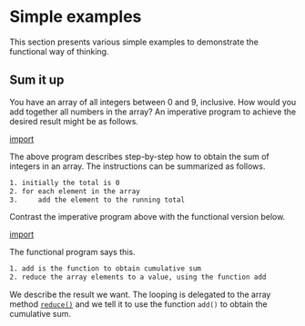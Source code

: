 # Simple examples

This section presents various simple examples to demonstrate the functional way
of thinking.

## Sum it up

You have an array of all integers between 0 and 9, inclusive. How would you add
together all numbers in the array? An imperative program to achieve the desired
result might be as follows.

[import](code/sum-imperative.js)

The above program describes step-by-step how to obtain the sum of integers in an
array. The instructions can be summarized as follows.

```sh
1. initially the total is 0
2. for each element in the array
3.     add the element to the running total
```

Contrast the imperative program above with the functional version below.

[import](code/sum-functional.js)

The functional program says this.

```sh
1. add is the function to obtain cumulative sum
2. reduce the array elements to a value, using the function add
```

We describe the result we want. The looping is delegated to the array method
[`reduce()`](https://developer.mozilla.org/en-US/docs/Web/JavaScript/Reference/Global_Objects/Array/reduce)
and we tell it to use the function `add()` to obtain the cumulative sum.
